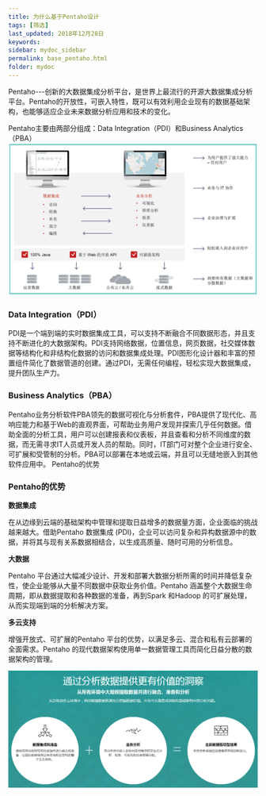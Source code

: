 ```yaml
---
title: 为什么基于Pentaho设计
tags: [筛选]
last_updated: 2018年12月28日
keywords: 
sidebar: mydoc_sidebar
permalink: base_pentaho.html
folder: mydoc
---
```

Pentaho---创新的大数据集成分析平台，是世界上最流行的开源大数据集成分析平台。Pentaho的开放性，可嵌入特性，既可以有效利用企业现有的数据基础架构，也能够适应企业未来数据分析应用和技术的变化。

Pentaho主要由两部分组成：Data Integration（PDI）和Business Analytics（PBA）![pentaho](../../../images/pentaho.png)

### Data Integration（PDI）
PDI是一个端到端的实时数据集成工具，可以支持不断融合不同数据形态，并且支持不断进化的大数据架构。PDI支持网络数据，位置信息，网页数据，社交媒体数据等结构化和非结构化数据的访问和数据集成处理。PDI图形化设计器和丰富的预置组件简化了数据管道的创建。通过PDI，无需任何编程，轻松实现大数据集成，提升团队生产力。
### Business Analytics（PBA）
Pentaho业务分析软件PBA领先的数据可视化与分析套件，PBA提供了现代化、高响应能力和基于Web的直观界面，可帮助业务用户发现并探索几乎任何数据。借助全面的分析工具，用户可以创建报表和仪表板，并且查看和分析不同维度的数据，而无需寻求IT人员或开发人员的帮助。同时，IT部门可对整个企业进行安全、可扩展和受管制的分析。PBA可以部署在本地或云端，并且可以无缝地嵌入到其他软件应用中。
Pentaho的优势

### Pentaho的优势

 **数据集成**

在从边缘到云端的基础架构中管理和提取日益增多的数据量方面，企业面临的挑战越来越大。借助Pentaho 数据集成 (PDI)，企业可以访问复杂和异构数据源中的数据，并将其与现有关系数据相结合，以生成高质量、随时可用的分析信息。

**大数据**

Pentaho 平台通过大幅减少设计、开发和部署大数据分析所需的时间并降低复杂性，使企业能够从大量不同数据中获取业务价值。Pentaho 涵盖整个大数据生命周期，即从数据提取和各种数据的准备，再到Spark 和Hadoop 的可扩展处理，从而实现端到端的分析解决方案。

**多云支持**

增强开放式、可扩展的Pentaho 平台的优势，以满足多云、混合和私有云部署的全面需求。Pentaho 的现代数据架构使用单一数据管理工具而简化日益分散的数据架构的管理。

![pentaho2](../../../images/pentaho2.PNG)